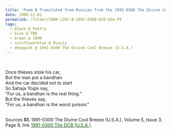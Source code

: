 ```yaml
---
title: 'Poem B Translated from Russian from the 1991-0300 The Divine Cool Breeze (U.S.A.), Volume 5, Issue 2, Page 9'
date: 1990-12-01
permalink: /folder/1990-1201-B-1991-0300-DCB-USA-P9
tags:
  - black @ Poetry
  - blue @ TBD
  - brown @ 1990
  - cornflowerblue @ Russia
  - deeppink @ 1991-0300 The Divine Cool Breeze (U.S.A.)  
---
```


<br>

<p>
Once thieves stole his car,<br>
But the man put a bandhan<br>
And the car decided not to start<br>
So Sahaja Yogis say,<br>
"For us, a bandhan is the real thing."<br>
But the thieves say,<br>
"For us, a bandhan is the worst poison."<br>
</p>

<br>

<wave-list>
<list-title color="DarkSeaGreen" width="40">Sources</list-title>
  <list-item color="BlanchedAlmond"  width="280"><b>S1. </b> 1991-0300 The Divine Cool Breeze (U.S.A.), Volume 5, Issue 3, Page 9, link <a href="https://b286c762-1c9b-468d-afbf-9f039b298299.usrfiles.com/ugd/b286c7_412c4936d22b4f9f96e4161fd1340bea.pdf"><font color="DarkGreen">1991-0300 The DCB (U.S.A.)</font></a>.</list-item>
</wave-list>